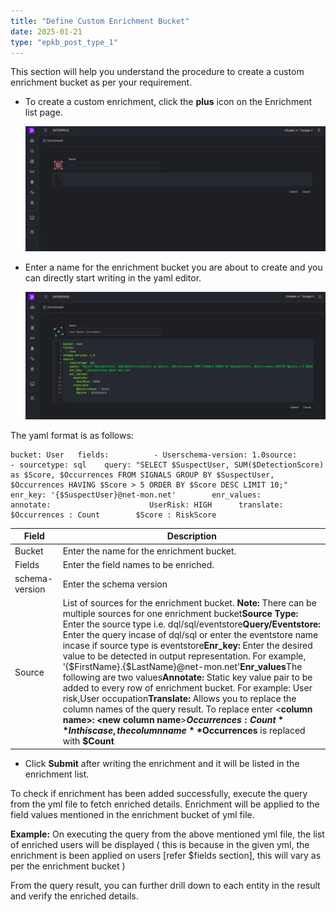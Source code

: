 ```yaml
---
title: "Define Custom Enrichment Bucket"
date: 2025-01-21
type: "epkb_post_type_1"
---
```


  
This section will help you understand the procedure to create a custom enrichment bucket as per your requirement.

- To create a custom enrichment, click the **plus** icon on the Enrichment list page.  
      
    ![image 1-Dec-04-2023-12-25-29-8999-PM](./images-Define%20Custom%20Enrichment%20Bucket/Define-Custom-Enrichment-Bucket-1.webp)  
      
    

- Enter a name for the enrichment bucket you are about to create and you can directly start writing in the yaml editor.  
      
    ![image 2-Dec-04-2023-12-39-26-1545-PM](./images-Define%20Custom%20Enrichment%20Bucket/Define-Custom-Enrichment-Bucket-2.webp)

The yaml format is as follows:

```
bucket: User   fields:          - Userschema-version: 1.0source:         - sourcetype: sql    query: "SELECT $SuspectUser, SUM($DetectionScore) as $Score, $Occurrences FROM SIGNALS GROUP BY $SuspectUser, $Occurrences HAVING $Score > 5 ORDER BY $Score DESC LIMIT 10;"    enr_key: '{$SuspectUser}@net-mon.net'        enr_values:      annotate:                      UserRisk: HIGH      translate:                     $Occurrences : Count        $Score : RiskScore
```

| **Field** | **Description** |
| --- | --- |
| Bucket | Enter the name for the enrichment bucket. |
| Fields | Enter the field names to be enriched. |
| schema-version | Enter the schema version |
| Source | List of sources for the enrichment bucket. **Note:** There can be multiple sources for one enrichment bucket**Source Type:** Enter the source type i.e. dql/sql/eventstore**Query/Eventstore:** Enter the query incase of dql/sql or enter the eventstore name incase if source type is eventstore**Enr_key:** Enter the desired value to be detected in output representation. For example, '{$FirstName}.{$LastName}@net-mon.net'**Enr_values**The following are two values**Annotate:** Static key value pair to be added to every row of enrichment bucket. For example: User risk,User occupation**Translate:** Allows you to replace the column names of the query result. To replace enter &lt;**column name&gt;: &lt;new column name**&gt;**$Occurrences: Count** In this case, the column name **$Occurrences**  is replaced with  **$Count** |

- Click **Submit** after writing the enrichment and it will be listed in the enrichment list.

To check if enrichment has been added successfully, execute the query from the yml file to fetch enriched details. Enrichment will be applied to the field values mentioned in the enrichment bucket of yml file.

**Example:** On executing the query from the above mentioned yml file, the list of enriched users will be displayed ( this is because in the given yml, the enrichment is been applied on users \[refer $fields section\], this will vary as per the enrichment bucket )

From the query result, you can further drill down to each entity in the result and verify the enriched details.
